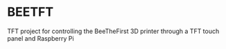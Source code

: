 BEETFT
======

TFT project for controlling the BeeTheFirst 3D printer through a TFT touch panel and Raspberry Pi
